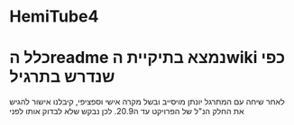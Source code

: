 # HemiTube4

# כלל הreadme נמצא בתיקיית הwiki כפי שנדרש בתרגיל
לאחר שיחה עם המתרגל יונתן מויסייב ובשל מקרה אישי וספציפי, קיבלנו אישור להגיש את החלק הנ"ל של הפרויקט עד ה20.9. לכן נבקש שלא לבדוק אותו לפני




